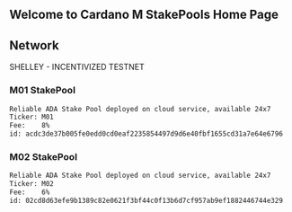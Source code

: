 ## Welcome to Cardano M StakePools Home Page

## Network
SHELLEY - INCENTIVIZED TESTNET

### M01 StakePool

```markdown
Reliable ADA Stake Pool deployed on cloud service, available 24x7
Ticker: M01
Fee:    8%
id: acdc3de37b005fe0edd0cd0eaf2235854497d9d6e40fbf1655cd31a7e64e6796
```

### M02 StakePool

```markdown
Reliable ADA Stake Pool deployed on cloud service, available 24x7
Ticker: M02
Fee:    6%
id: 02cd8d63efe9b1389c82e0621f3bf44c0f13b6d7cf957ab9ef1882446744e329
```
